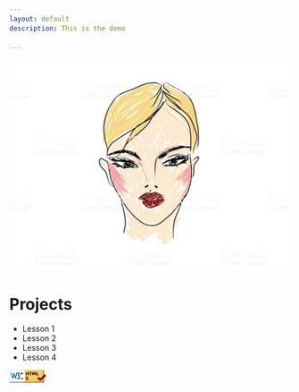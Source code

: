 ```yaml
---
layout: default
description: This is the demo

---
```

![alt text](./profile.jpg)
# Projects
- Lesson 1 
- Lesson 2 
- Lesson 3 
- Lesson 4  

[![alt text](./html5_validator.png)](https://validator.w3.org/check/referer)

